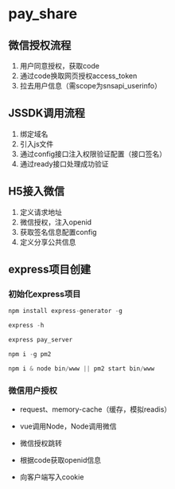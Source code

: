 # pay_share

## 微信授权流程
1. 用户同意授权，获取code
2. 通过code换取网页授权access_token
3. 拉去用户信息（需scope为snsapi_userinfo）
## JSSDK调用流程
1. 绑定域名
2. 引入js文件
3. 通过config接口注入权限验证配置（接口签名）
4. 通过ready接口处理成功验证
## H5接入微信
1. 定义请求地址
2. 微信授权，注入openid
3. 获取签名信息配置config
4. 定义分享公共信息
## express项目创建
### 初始化express项目
```js
npm install express-generator -g

express -h

express pay_server

npm i -g pm2

npm i & node bin/www || pm2 start bin/www

```

### 微信用户授权
* request、memory-cache（缓存，模拟readis）
* vue调用Node，Node调用微信

* 微信授权跳转
* 根据code获取openid信息
* 向客户端写入cookie